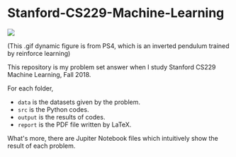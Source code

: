 # Stanford-CS229-Machine-Learning
![](PS4-answer/output/simulation3.gif)

(This .gif dynamic figure is from PS4, which is an inverted pendulum trained by reinforce learning)

This repository is my problem set answer when I study Stanford CS229 Machine Learning, Fall 2018.

For each folder,
* `data` is the datasets given by the problem.
* `src` is the Python codes.
* `output` is the results of codes.
* `report` is the PDF file written by LaTeX.

What's more, there are Jupiter Notebook files which intuitively show the result of each problem.
